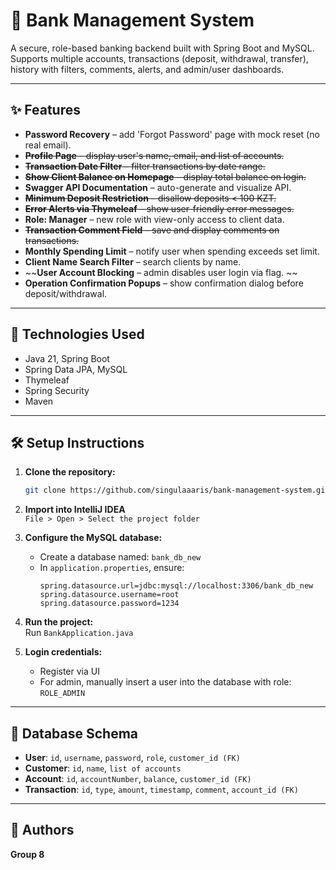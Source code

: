 # 💼 Bank Management System

A secure, role-based banking backend built with Spring Boot and MySQL. Supports multiple accounts, transactions (deposit, withdrawal, transfer), history with filters, comments, alerts, and admin/user dashboards.

---

## ✨ Features

- **Password Recovery** – add 'Forgot Password' page with mock reset (no real email).
- ~~**Profile Page** – display user's name, email, and list of accounts.~~
- ~~**Transaction Date Filter** – filter transactions by date range.~~
- ~~**Show Client Balance on Homepage** – display total balance on login.~~
- **Swagger API Documentation** – auto-generate and visualize API.
- ~~**Minimum Deposit Restriction** – disallow deposits < 100 KZT.~~
- ~~**Error Alerts via Thymeleaf** – show user-friendly error messages.~~
- **Role: Manager** – new role with view-only access to client data.
- ~~**Transaction Comment Field** – save and display comments on transactions.~~
- **Monthly Spending Limit** – notify user when spending exceeds set limit.
- **Client Name Search Filter** – search clients by name.
-  ~~**User Account Blocking** – admin disables user login via flag. ~~
- **Operation Confirmation Popups** – show confirmation dialog before deposit/withdrawal.

---

## 🔧 Technologies Used

- Java 21, Spring Boot  
- Spring Data JPA, MySQL  
- Thymeleaf  
- Spring Security  
- Maven  

---

## 🛠 Setup Instructions

1. **Clone the repository:**
   ```bash
   git clone https://github.com/singulaaaris/bank-management-system.git
   ```

2. **Import into IntelliJ IDEA**  
   `File > Open > Select the project folder`

3. **Configure the MySQL database:**

   - Create a database named: `bank_db_new`
   - In `application.properties`, ensure:
     ```
     spring.datasource.url=jdbc:mysql://localhost:3306/bank_db_new
     spring.datasource.username=root
     spring.datasource.password=1234
     ```

4. **Run the project:**  
   Run `BankApplication.java`

5. **Login credentials:**

   - Register via UI  
   - For admin, manually insert a user into the database with role: `ROLE_ADMIN`

---

## 🧩 Database Schema

- **User**: `id`, `username`, `password`, `role`, `customer_id (FK)`
- **Customer**: `id`, `name`, `list of accounts`
- **Account**: `id`, `accountNumber`, `balance`, `customer_id (FK)`
- **Transaction**: `id`, `type`, `amount`, `timestamp`, `comment`, `account_id (FK)`

---

## 👥 Authors

**Group 8**
